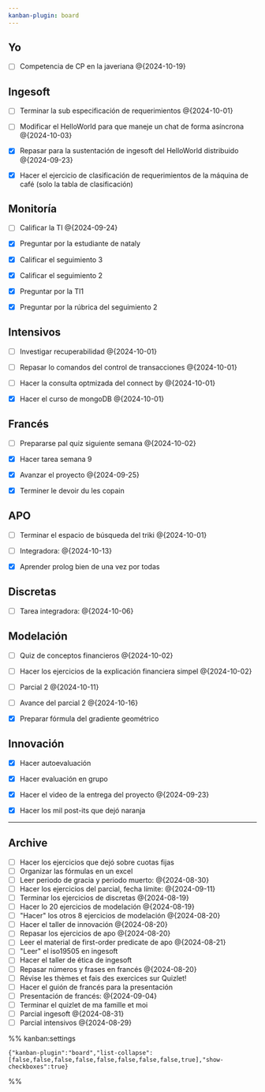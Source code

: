 ```yaml
---
kanban-plugin: board
---
```


## Yo

- [ ] Competencia de CP en la javeriana @{2024-10-19}


## Ingesoft

- [ ] Terminar la sub especificación de requerimientos @{2024-10-01}
- [ ] Modificar el HelloWorld para que maneje un chat de forma asíncrona @{2024-10-03}
- [x] Repasar para la sustentación de ingesoft del HelloWorld distribuido @{2024-09-23}
- [x] Hacer el ejercicio de clasificación de requerimientos de la máquina de café (solo la tabla de clasificación)


## Monitoría

- [ ] Calificar la TI @{2024-09-24}
- [x] Preguntar por la estudiante de nataly
- [x] Calificar el seguimiento 3
- [x] Calificar el seguimiento 2
- [x] Preguntar por la TI1
- [x] Preguntar por la rúbrica del seguimiento 2


## Intensivos

- [ ] Investigar recuperabilidad @{2024-10-01}
- [ ] Repasar lo comandos del control de transacciones @{2024-10-01}
- [ ] Hacer la consulta optmizada del connect by @{2024-10-01}
- [x] Hacer el curso de mongoDB @{2024-10-01}


## Francés

- [ ] Prepararse pal quiz siguiente semana @{2024-10-02}
- [x] Hacer tarea semana 9
- [x] Avanzar el proyecto @{2024-09-25}
- [x] Terminer le devoir du les copain


## APO

- [ ] Terminar el espacio de búsqueda del triki @{2024-10-01}
- [ ] Integradora: @{2024-10-13}
- [x] Aprender prolog bien de una vez por todas


## Discretas

- [ ] Tarea integradora: @{2024-10-06}


## Modelación

- [ ] Quiz de conceptos financieros @{2024-10-02}
- [ ] Hacer los ejercicios de la explicación financiera simpel @{2024-10-02}
- [ ] Parcial 2 @{2024-10-11}
- [ ] Avance del parcial 2 @{2024-10-16}
- [x] Preparar fórmula del gradiente geométrico


## Innovación

- [x] Hacer autoevaluación
- [x] Hacer evaluación en grupo
- [x] Hacer el video de la entrega del proyecto @{2024-09-23}
- [x] Hacer los mil post-its que dejó naranja


***

## Archive

- [ ] Hacer los ejercicios que dejó sobre cuotas fijas
- [ ] Organizar las fórmulas en un excel
- [ ] Leer periodo de gracia y periodo muerto: @{2024-08-30}
- [ ] Hacer los ejercicios del parcial, fecha límite: @{2024-09-11}
- [ ] Terminar los ejercicios de discretas @{2024-08-19}
- [ ] Hacer lo 20 ejercicios de modelación @{2024-08-19}
- [ ] "Hacer" los otros 8 ejercicios de modelación @{2024-08-20}
- [ ] Hacer el taller de innovación @{2024-08-20}
- [ ] Repasar los ejercicios de apo @{2024-08-20}
- [ ] Leer el material de first-order predicate de apo @{2024-08-21}
- [ ] "Leer" el iso19505 en ingesoft
- [ ] Hacer el taller de ética de ingesoft
- [ ] Repasar números y frases en francés @{2024-08-20}
- [ ] Révise les thèmes et fais des exercices sur Quizlet!
- [ ] Hacer el guión de francés para la presentación
- [ ] Presentación de francés: @{2024-09-04}
- [ ] Terminar el quizlet de ma famille et moi
- [ ] Parcial ingesoft @{2024-08-31}
- [ ] Parcial intensivos @{2024-08-29}

%% kanban:settings
```
{"kanban-plugin":"board","list-collapse":[false,false,false,false,false,false,false,false,true],"show-checkboxes":true}
```
%%